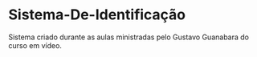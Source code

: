 # Sistema-De-Identificação
Sistema criado durante as aulas ministradas pelo Gustavo Guanabara do curso em vídeo.
